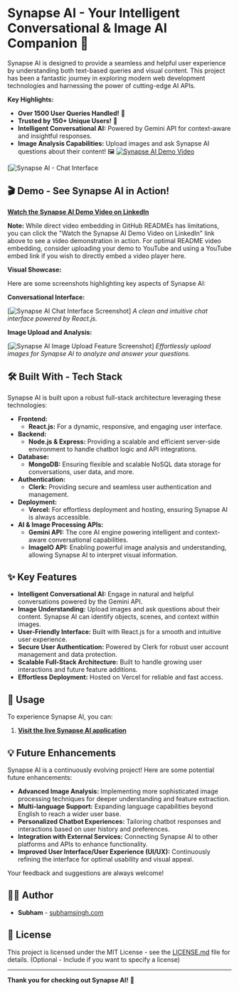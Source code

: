 # Synapse AI - Your Intelligent Conversational & Image AI Companion 🚀
Synapse AI is designed to provide a seamless and helpful user experience by understanding both text-based queries and visual content. This project has been a fantastic journey in exploring modern web development technologies and harnessing the power of cutting-edge AI APIs.

**Key Highlights:**

* **Over 1500 User Queries Handled!** 💬
* **Trusted by 150+ Unique Users!** 🎉
* **Intelligent Conversational AI:** Powered by Gemini API for context-aware and insightful responses.
* **Image Analysis Capabilities:** Upload images and ask Synapse AI questions about their content! 🖼️
[![Synapse AI Demo Video](https://img.shields.io/badge/Demo%20Video-Watch%20on%20LinkedIn-blue?style=flat-square&logo=linkedin)](https://www.linkedin.com/posts/subhamsingh02_ai-chatbot-videodemo-activity-7294019649782829057-zBHY?utm_source=share&utm_medium=member_desktop&rcm=ACoAAD3IsgIB575OMPlOO6NS2Tih4l-BW8MVLUQ)

[![Synapse AI - Chat Interface](https://github.com/user-attachments/assets/4fe9c192-222f-4c38-91ef-5c2cd452b408)



## 🎬 Demo - See Synapse AI in Action!

[**Watch the Synapse AI Demo Video on LinkedIn**](https://www.linkedin.com/posts/subhamsingh02_ai-chatbot-videodemo-activity-7294019649782829057-zBHY?utm_source=share&utm_medium=member_desktop&rcm=ACoAAD3IsgIB575OMPlOO6NS2Tih4l-BW8MVLUQ)

**Note:**  While direct video embedding in GitHub READMEs has limitations, you can click the "Watch the Synapse AI Demo Video on LinkedIn" link above to see a video demonstration in action.  For optimal README video embedding, consider uploading your demo to YouTube and using a YouTube embed link if you wish to directly embed a video player here.

**Visual Showcase:**

Here are some screenshots highlighting key aspects of Synapse AI:

**Conversational Interface:**

[![Synapse AI Chat Interface Screenshot](https://github.com/user-attachments/assets/3bc8c553-0c76-44ea-b0df-6d23aca0d80e)]
*A clean and intuitive chat interface powered by React.js.*

**Image Upload and Analysis:**

[![Synapse AI Image Upload Feature Screenshot](https://github.com/user-attachments/assets/1b2ffeb9-1d0f-4213-a5f3-a03accbdb30b)]
*Effortlessly upload images for Synapse AI to analyze and answer your questions.*


## 🛠️ Built With - Tech Stack

Synapse AI is built upon a robust full-stack architecture leveraging these technologies:

* **Frontend:**
    * **React.js:** For a dynamic, responsive, and engaging user interface.
* **Backend:**
    * **Node.js & Express:** Providing a scalable and efficient server-side environment to handle chatbot logic and API integrations.
* **Database:**
    * **MongoDB:** Ensuring flexible and scalable NoSQL data storage for conversations, user data, and more.
* **Authentication:**
    * **Clerk:** Providing secure and seamless user authentication and management.
* **Deployment:**
    * **Vercel:** For effortless deployment and hosting, ensuring Synapse AI is always accessible.
* **AI & Image Processing APIs:**
    * **Gemini API:** The core AI engine powering intelligent and context-aware conversational capabilities.
    * **ImageIO API:** Enabling powerful image analysis and understanding, allowing Synapse AI to interpret visual information.

## ✨ Key Features

* **Intelligent Conversational AI:** Engage in natural and helpful conversations powered by the Gemini API.
* **Image Understanding:** Upload images and ask questions about their content. Synapse AI can identify objects, scenes, and context within images.
* **User-Friendly Interface:** Built with React.js for a smooth and intuitive user experience.
* **Secure User Authentication:** Powered by Clerk for robust user account management and data protection.
* **Scalable Full-Stack Architecture:** Built to handle growing user interactions and future feature additions.
* **Effortless Deployment:** Hosted on Vercel for reliable and fast access.

## 🚀 Usage

To experience Synapse AI, you can:

1.  [**Visit the live Synapse AI application**](https://synapse-ai-beta.vercel.app/)

## 💡 Future Enhancements

Synapse AI is a continuously evolving project!  Here are some potential future enhancements:

* **Advanced Image Analysis:** Implementing more sophisticated image processing techniques for deeper understanding and feature extraction.
* **Multi-language Support:** Expanding language capabilities beyond English to reach a wider user base.
* **Personalized Chatbot Experiences:**  Tailoring chatbot responses and interactions based on user history and preferences.
* **Integration with External Services:** Connecting Synapse AI to other platforms and APIs to enhance functionality.
* **Improved User Interface/User Experience (UI/UX):** Continuously refining the interface for optimal usability and visual appeal.

Your feedback and suggestions are always welcome!

## 👨‍💻 Author

* **Subham** - [subhamsingh.com](https://subhamsingh.com)

## 📄 License

This project is licensed under the MIT License - see the [LICENSE.md](LICENSE.md) file for details. (Optional - Include if you want to specify a license)

---

**Thank you for checking out Synapse AI!** 🌟
